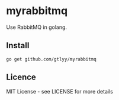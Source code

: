 # myrabbitmq
Use RabbitMQ in golang.

## Install
```
go get github.com/gtlyy/myrabbitmq
```

## Licence
MIT License - see LICENSE for more details
